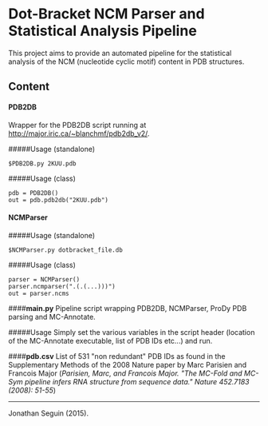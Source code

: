 # Dot-Bracket NCM Parser and Statistical Analysis Pipeline
This project aims to provide an automated pipeline for the statistical analysis of the NCM (nucleotide cyclic motif) content in PDB structures.

## Content
#### **PDB2DB**
Wrapper for the PDB2DB script running at http://major.iric.ca/~blanchmf/pdb2db_v2/.

#####Usage (standalone)

    $PDB2DB.py 2KUU.pdb

#####Usage (class)

    pdb = PDB2DB()
    out = pdb.pdb2db("2KUU.pdb")


#### **NCMParser**

#####Usage (standalone)

    $NCMParser.py dotbracket_file.db

#####Usage (class)

    parser = NCMParser()
    parser.ncmparser(".(.(...)))")
    out = parser.ncms

####**main.py**
Pipeline script wrapping PDB2DB, NCMParser, ProDy PDB parsing and MC-Annotate.

#####Usage
Simply set the various variables in the script header (location of the MC-Annotate executable, list of PDB IDs etc...) and run.

####**pdb.csv**
List of 531 "non redundant" PDB IDs as found in the Supplementary Methods of the 2008 Nature paper by Marc Parisien and Francois Major (*Parisien, Marc, and Francois Major. "The MC-Fold and MC-Sym pipeline infers RNA structure from sequence data." Nature 452.7183 (2008): 51-55*)

----------

Jonathan Seguin (2015).
